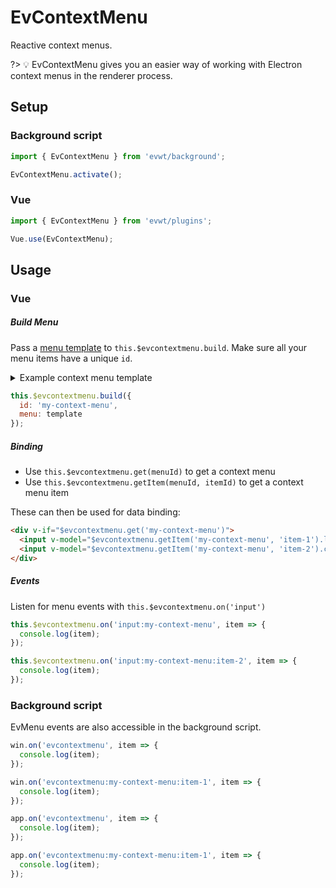 # EvContextMenu

Reactive context menus.

?> 💡 EvContextMenu gives you an easier way of working with Electron context menus in the renderer process.

## Setup

### Background script

```js
import { EvContextMenu } from 'evwt/background';

EvContextMenu.activate();
```

### Vue

```js
import { EvContextMenu } from 'evwt/plugins';

Vue.use(EvContextMenu);
```

## Usage

### Vue

##### Build Menu

Pass a [menu template](https://www.electronjs.org/docs/api/menu#main-process) to `this.$evcontextmenu.build`. Make sure all your menu items have a unique `id`.

<details>
  <summary>Example context menu template</summary>

```js
let template = [
  {
    id: 'item-1',
    label: 'First'
  },
  { type: 'separator' },
  {
    id: 'item-2',
    label: 'Second',
    type: 'checkbox',
    checked: true
  }
]
```
</details>

```js
this.$evcontextmenu.build({
  id: 'my-context-menu',
  menu: template
});
```

##### Binding

- Use `this.$evcontextmenu.get(menuId)` to get a context menu
- Use `this.$evcontextmenu.getItem(menuId, itemId)` to get a context menu item

These can then be used for data binding:

```html
<div v-if="$evcontextmenu.get('my-context-menu')">
  <input v-model="$evcontextmenu.getItem('my-context-menu', 'item-1').label">
  <input v-model="$evcontextmenu.getItem('my-context-menu', 'item-2').checked" type="checkbox">
</div>
```

##### Events

Listen for menu events with `this.$evcontextmenu.on('input')`

```js
this.$evcontextmenu.on('input:my-context-menu', item => {
  console.log(item);
});

this.$evcontextmenu.on('input:my-context-menu:item-2', item => {
  console.log(item);
});
```

### Background script

EvMenu events are also accessible in the background script.

```js
win.on('evcontextmenu', item => {
  console.log(item);
});

win.on('evcontextmenu:my-context-menu:item-1', item => {
  console.log(item);
});
```

```js
app.on('evcontextmenu', item => {
  console.log(item);
});

app.on('evcontextmenu:my-context-menu:item-1', item => {
  console.log(item);
});
```

